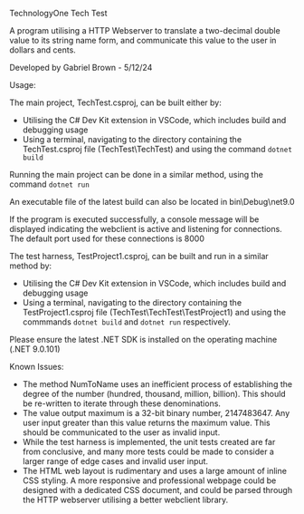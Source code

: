 TechnologyOne Tech Test 

A program utilising a HTTP Webserver to translate a two-decimal double value to its string name form, and communicate this value
to the user in dollars and cents. 

Developed by Gabriel Brown - 5/12/24

Usage: 

The main project, TechTest.csproj, can be built either by: 
    
- Utilising the C# Dev Kit extension in VSCode, which includes build and debugging usage
- Using a terminal, navigating to the directory containing the TechTest.csproj file (TechTest\TechTest) and using the command ```dotnet build```

Running the main project can be done in a similar method, using the command ```dotnet run```

An executable file of the latest build can also be located in bin\Debug\net9.0

If the program is executed successfully, a console message will be displayed indicating the webclient is active and listening for connections.
The default port used for these connections is 8000

The test harness, TestProject1.csproj, can be built and run in a similar method by: 

- Utilising the C# Dev Kit extension in VSCode, which includes build and debugging usage
- Using a terminal, navigating to the directory containing the TestProject1.csproj file (TechTest\TechTest\TestProject1) and using the commmands ```dotnet build``` and ```dotnet run``` respectively.  

Please ensure the latest .NET SDK is installed on the operating machine (.NET 9.0.101)

Known Issues: 

- The method NumToName uses an inefficient process of establishing the degree of the number (hundred, thousand, million, billion). This should be re-written to iterate through these denominations. 
- The value output maximum is a 32-bit binary number, 2147483647. Any user input greater than this value returns the maximum value. This should be communicated to the user as invalid input. 
- While the test harness is implemented, the unit tests created are far from conclusive, and many more tests could be made to consider a larger range of edge cases and invalid user input. 
- The HTML web layout is rudimentary and uses a large amount of inline CSS styling. A more responsive and professional webpage could be designed with a dedicated CSS document, and could be parsed through the HTTP webserver utilising a better webclient library. 
